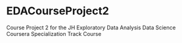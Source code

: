 EDACourseProject2
=================

Course Project 2 for the JH Exploratory Data Analysis Data Science Coursera Specialization Track Course
